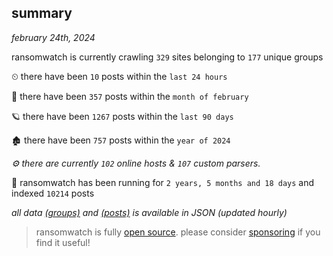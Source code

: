 
## summary
_february 24th, 2024_

ransomwatch is currently crawling `329` sites belonging to `177` unique groups

⏲ there have been `10` posts within the `last 24 hours`

🦈 there have been `357` posts within the `month of february`

🪐 there have been `1267` posts within the `last 90 days`

🏚 there have been `757` posts within the `year of 2024`

_⚙️ there are currently `102` online hosts & `107` custom parsers._

🦕 ransomwatch has been running for `2 years, 5 months and 18 days` and indexed `10214` posts

_all data  [(groups)](http://ransomwhat.telemetry.ltd/groups) and [(posts)](http://ransomwhat.telemetry.ltd/posts) is available in JSON (updated hourly)_

> ransomwatch is fully [open source](https://github.com/joshhighet/ransomwatch#ransomwatch--). please consider [sponsoring](https://github.com/sponsors/joshhighet) if you find it useful!
